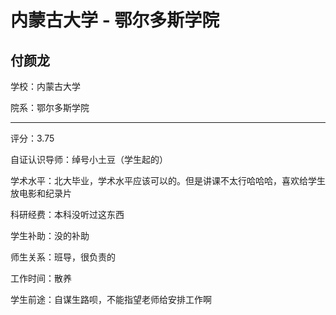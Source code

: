 # 内蒙古大学 - 鄂尔多斯学院

## 付颜龙

学校：内蒙古大学

院系：鄂尔多斯学院

* * *

评分：3.75

自证认识导师：绰号小土豆（学生起的）

学术水平：北大毕业，学术水平应该可以的。但是讲课不太行哈哈哈，喜欢给学生放电影和纪录片

科研经费：本科没听过这东西

学生补助：没的补助

师生关系：班导，很负责的

工作时间：散养

学生前途：自谋生路呗，不能指望老师给安排工作啊